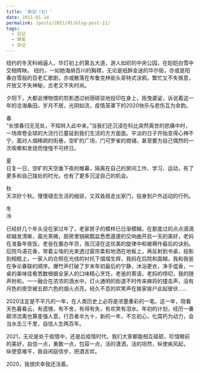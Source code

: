 ```yaml
---
title: '杂记（七）'
date: 2021-01-14
permalink: /posts/2021/01/blog-post-21/
tags:
  - 日记
  - 随笔
  - 杂记
---
```


纽约的冬天料峭逼人，华灯初上的第五大道，游人如织的中央公园，在皑皑白雪中交相辉映。 纽约，一如她海纳百川的胸襟，无论是纸醉金迷的华尔街，亦或是阳春白雪般的百老汇歌剧，亦或散落在布鲁克林街头哥特式涂鸦，繁忙又不失惬意，开放又不失神秘，古老又不失时尚。

夕阳下，大都会博物馆的剪影透过树荫斑驳地投印在身上，摇曳婆娑，诉说着这一年的沧海桑田。岁月不居，光阴如流，疫情笼罩下的2020快乐与悲伤互为余韵。 

春\
”长恨春归无觅处，不知转入此中来。”当我们还沉浸在科比突然离世的悲痛中时，一场席卷全球的大流行已蔓延到我们生活的方方面面。平淡的日子开始变得心神不宁，面对人烟稀疏的街巷，空旷的广场，门可罗雀的商铺，甚至要为自己偶然的一次咳嗽和发烧而惶惶不可终日。

夏\
日复一日，空旷的天空垂下夜的帷幕，隔离在自己的房间工作、学习、运动，有了更多和自己独处的时光，也有了更多沉淀自己的机会。

秋\
天凉好个秋。慢慢褪去生活的枷锁，又双叒叕走出家门，投身到户外运动的行列。

冬\
冷

已经好几个年头没在家过年了，老家房子的模样已日渐模糊，在那度过的点点滴滴却越发清晰，晨光熹微，厨房里锅碗瓢盆悉悉邃邃的交响曲开启一天的美好，老妈在准备年夜饭，老爸在置办年货，我沉浸在这优美的旋律中和被褥作最后的诀别。后院鸟语花香，带着尘埃的光束透过窗帘柔和地洒在地板上，再反射到书桌，投影到相框上，一家人的合照在光线的衬托下熠熠生辉，我妈在后院和面糊，我和我爸在争论春联的顺序。爆竹声打破了岁末年初最后的宁静，沐浴更衣，净手煴香，一桌的美味佳肴悉数根据全家人的口味精心烹饪，老爸的寄语，老妈的唠叨，我的随声附和，一一融合在浓浓的酒水中。灯火通明的街道不时传来麻将的撞击声，没有月色的夜空被五颜六色的烟火点亮，经久不息的欢笑声在挨家挨户此起彼伏……

2020注定是不平凡的一年，在人类历史上必将是浓墨重彩的一笔。这一年，晓看天色暮看云，有遗憾，有不舍，有得有失，有欢笑有泪水。年初的计划，经历一番颠沛流离也算差强人意，行百者半九十，新的一年，不忘初心，化腐朽为动力，会当水击三千里，自信人生两百年。

2021，无论是处于疫情中，还是后疫情时代，我们大家都能相互砥砺，珍惜眼前的美好，自信一点，勇敢一点，包容一点，活的潇洒，活的坦然，纵使疾风起， 纵使意难平，我自闲庭信步，把酒言欢。


2020，我很庆幸我还活着。
